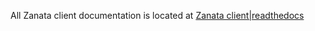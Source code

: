 All Zanata client documentation is located at [Zanata client|readthedocs](http://zanata-client.readthedocs.org/en/latest/)